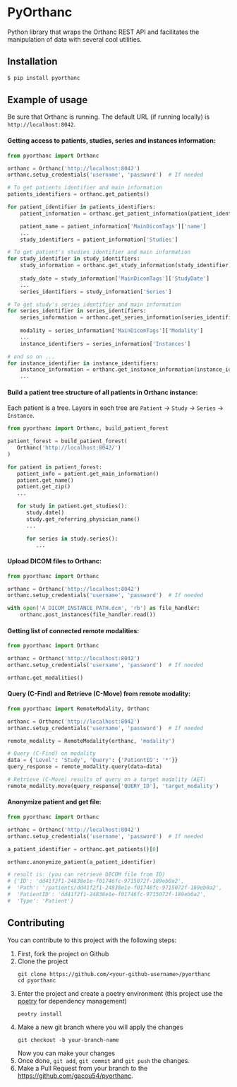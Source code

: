 PyOrthanc
=========
Python library that wraps the Orthanc REST API and facilitates the manipulation
of data with several cool utilities.


Installation
------------
```sh
$ pip install pyorthanc
```

Example of usage
----------------
Be sure that Orthanc is running. The default URL (if running locally) is `http://localhost:8042`.

#### Getting access to patients, studies, series and instances information:
```python
from pyorthanc import Orthanc

orthanc = Orthanc('http://localhost:8042')
orthanc.setup_credentials('username', 'password')  # If needed

# To get patients identifier and main information
patients_identifiers = orthanc.get_patients()

for patient_identifier in patients_identifiers:
    patient_information = orthanc.get_patient_information(patient_identifier)

    patient_name = patient_information['MainDicomTags']['name']
    ...
    study_identifiers = patient_information['Studies']    

# To get patient's studies identifier and main information
for study_identifier in study_identifiers:
    study_information = orthanc.get_study_information(study_identifier)
    
    study_date = study_information['MainDicomTags']['StudyDate']
    ...
    series_identifiers = study_information['Series']

# To get study's series identifier and main information
for series_identifier in series_identifiers:
    series_information = orthanc.get_series_information(series_identifier)
    
    modality = series_information['MainDicomTags']['Modality']
    ...
    instance_identifiers = series_information['Instances']

# and so on ...
for instance_identifier in instance_identifiers:
    instance_information = orthanc.get_instance_information(instance_identifier)
    ...
```

#### Build a patient tree structure of all patients in Orthanc instance:
Each patient is a tree. Layers in each tree are `Patient` -> `Study` -> `Series` -> `Instance`.

```python
from pyorthanc import Orthanc, build_patient_forest

patient_forest = build_patient_forest(
   Orthanc('http://localhost:8042/')
)

for patient in patient_forest:
   patient_info = patient.get_main_information()
   patient.get_name()
   patient.get_zip()
   ...

   for study in patient.get_studies():
      study.date()
      study.get_referring_physician_name()
      ...

      for series in study.series():
         ...
```


#### Upload DICOM files to Orthanc:
```python
from pyorthanc import Orthanc

orthanc = Orthanc('http://localhost:8042')
orthanc.setup_credentials('username', 'password')  # If needed

with open('A_DICOM_INSTANCE_PATH.dcm', 'rb') as file_handler:
    orthanc.post_instances(file_handler.read())
```

#### Getting list of connected remote modalities:
```python
from pyorthanc import Orthanc

orthanc = Orthanc('http://localhost:8042')
orthanc.setup_credentials('username', 'password')  # If needed

orthanc.get_modalities()
```

#### Query (C-Find) and Retrieve (C-Move) from remote modality:
```python
from pyorthanc import RemoteModality, Orthanc

orthanc = Orthanc('http://localhost:8042')
orthanc.setup_credentials('username', 'password')  # If needed

remote_modality = RemoteModality(orthanc, 'modality')

# Query (C-Find) on modality
data = {'Level': 'Study', 'Query': {'PatientID': '*'}}
query_response = remote_modality.query(data=data)

# Retrieve (C-Move) results of query on a target modality (AET)
remote_modality.move(query_response['QUERY_ID'], 'target_modality')
```

#### Anonymize patient and get file:
```python
from pyorthanc import Orthanc

orthanc = Orthanc('http://localhost:8042')
orthanc.setup_credentials('username', 'password')  # If needed

a_patient_identifier = orthanc.get_patients()[0]

orthanc.anonymize_patient(a_patient_identifier)

# result is: (you can retrieve DICOM file from ID)
# {'ID': 'dd41f2f1-24838e1e-f01746fc-9715072f-189eb0a2',
#  'Path': '/patients/dd41f2f1-24838e1e-f01746fc-9715072f-189eb0a2',
#  'PatientID': 'dd41f2f1-24838e1e-f01746fc-9715072f-189eb0a2',
#  'Type': 'Patient'}
```


## Contributing
You can contribute to this project with the following steps:
1. First, fork the project on Github 
2. Clone the project
   ```shell
   git clone https://github.com/<your-github-username>/pyorthanc
   cd pyorthanc
   ```
3. Enter the project and create a poetry environment 
   (this project use the [poetry](https://python-poetry.org/) for dependency management)
   ```shell
   peotry install 
   ```
4. Make a new git branch where you will apply the changes
   ```shell
   git checkout -b your-branch-name
   ```
   Now you can make your changes
5. Once done, `git add`, `git commit` and `git push` the changes.
6. Make a Pull Request from your branch to the https://github.com/gacou54/pyorthanc.
